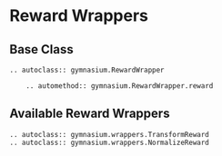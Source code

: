 
# Reward Wrappers

## Base Class

```{eval-rst}
.. autoclass:: gymnasium.RewardWrapper

    .. automethod:: gymnasium.RewardWrapper.reward
```

## Available Reward Wrappers

```{eval-rst}
.. autoclass:: gymnasium.wrappers.TransformReward
.. autoclass:: gymnasium.wrappers.NormalizeReward
```

